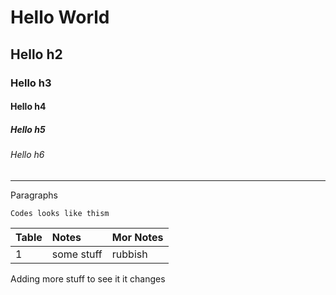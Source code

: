 # **Hello World**

## **Hello h2** 

### **Hello h3** 

#### Hello h4 

##### Hello h5 

###### Hello h6 

---

Paragraphs 

```
Codes looks like thism
```

|Table | Notes | Mor Notes|
|:---|:---|:---|
| 1 | some stuff | rubbish |

Adding more stuff to see it it changes 

